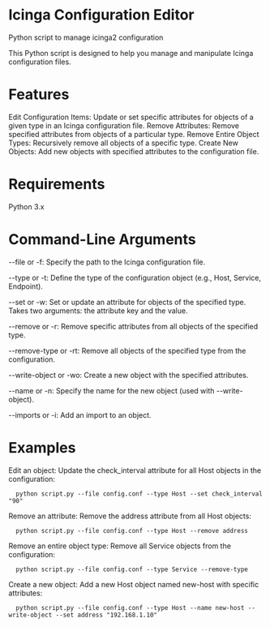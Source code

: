 # Icinga Configuration Editor
Python script to manage icinga2 configuration

This Python script is designed to help you manage and manipulate Icinga configuration files.

# Features
Edit Configuration Items: Update or set specific attributes for objects of a given type in an Icinga configuration file.
Remove Attributes: Remove specified attributes from objects of a particular type.
Remove Entire Object Types: Recursively remove all objects of a specific type.
Create New Objects: Add new objects with specified attributes to the configuration file.

# Requirements
Python 3.x

# Command-Line Arguments
  --file or -f: Specify the path to the Icinga configuration file.

  --type or -t: Define the type of the configuration object (e.g., Host, Service, Endpoint).

  --set or -w: Set or update an attribute for objects of the specified type. Takes two arguments: the attribute key and the value.

  --remove or -r: Remove specific attributes from all objects of the specified type.

  --remove-type or -rt: Remove all objects of the specified type from the configuration.

  --write-object or -wo: Create a new object with the specified attributes.

  --name or -n: Specify the name for the new object (used with --write-object).

  --imports or -i: Add an import to an object.

# Examples
Edit an object: Update the check_interval attribute for all Host objects in the configuration:
```
  python script.py --file config.conf --type Host --set check_interval "90"
```
Remove an attribute: Remove the address attribute from all Host objects:
```
  python script.py --file config.conf --type Host --remove address
```
Remove an entire object type: Remove all Service objects from the configuration:
```
  python script.py --file config.conf --type Service --remove-type
```
Create a new object: Add a new Host object named new-host with specific attributes:
```
  python script.py --file config.conf --type Host --name new-host --write-object --set address "192.168.1.10"
```
